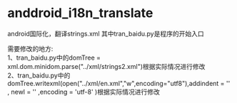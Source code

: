 # anddroid_i18n_translate
android国际化，翻译strings.xml
其中tran_baidu.py是程序的开始入口

需要修改的地方:  
1、tran_baidu.py中的domTree = xml.dom.minidom.parse("../xml/strings2.xml")根据实际情况进行修改  
2、tran_baidu.py中的domTree.writexml(open("../xml/en.xml","w",encoding="utf8"),addindent = '' , newl = '' ,encoding = 'utf-8' )根据实际情况进行修改
